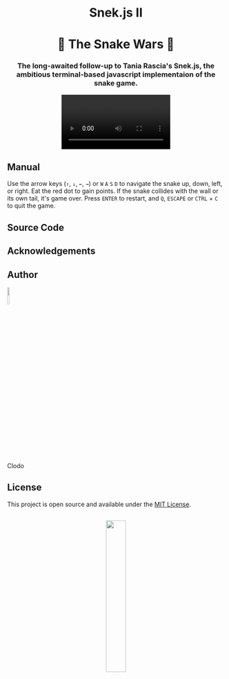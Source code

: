 <div align="center">

# Snek.js II 
# 🐍 The Snake Wars 🐍

### The long-awaited follow-up to Tania Rascia's Snek.js, the ambitious terminal-based javascript implementaion of the snake game.

</div>


<div align="center">
  
<video src="https://github.com/clodoN1109/SnekII/assets/104923248/e2d98057-89d8-4b76-a990-e94163f8f282" width="50%" />

</div>

## Manual

Use the arrow keys (`↑`, `↓`, `←`, `→`) or `W` `A` `S` `D` to navigate the snake up, down, left, or right. Eat the red dot to gain points. If the snake collides with the wall or its own tail, it's game over. Press `ENTER` to restart, and `Q`, `ESCAPE` or `CTRL` + `C` to quit the game.

## Source Code


## Acknowledgements


## Author

<img width="10%" src="https://github.com/clodoN1109/infinite-snake/assets/104923248/baed9b0e-2f30-4081-887f-b146e527f8ac">

Clodo

## License

This project is open source and available under the [MIT License](LICENSE).

##

<div align="center">

<img src="https://github.com/clodoN1109/SnekII/assets/104923248/41e8ca85-cc88-43c1-8ee1-95f131b85195" width="30%" />

</div>
